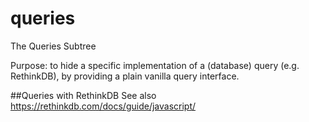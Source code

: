 # queries
The Queries Subtree

Purpose: to hide a specific implementation of a (database) query (e.g. RethinkDB), by providing a plain vanilla query interface. 

##Queries with RethinkDB
See also https://rethinkdb.com/docs/guide/javascript/
